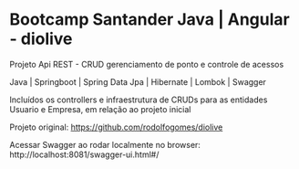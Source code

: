 # Bootcamp Santander Java | Angular - diolive

Projeto Api REST - CRUD gerenciamento de ponto e controle de acessos

Java | Springboot | Spring Data Jpa | Hibernate | Lombok | Swagger

Incluídos os controllers e infraestrutura de CRUDs para as entidades Usuario e Empresa, em relação ao projeto inicial

Projeto original: https://github.com/rodolfogomes/diolive

Acessar Swagger ao rodar localmente no browser: http://localhost:8081/swagger-ui.html#/ 
